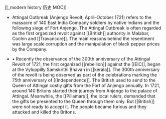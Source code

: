 [[_modern history 历史 MOC]]
- Attingal Outbreak (Anjengo Revolt; April–October 1721) refers to the massacre of 140 East India Company soldiers by native Indians and the following siege of Fort Anjengo. The Attingal Outbreak is often regarded as the first organized revolt against [[British]] authority in Malabar, Cochin and [[Travancore]]. The main reasons behind the resentment was large scale corruption and the manipulation of black pepper prices by the Company. 

- • Recently the observance of the 300th anniversary of the Attingal Revolt of 1721, the first organized [[rebellion]] against the [[EIC]], began at the Vyloppilly Samskrithi Bhavan in [[kerala]]. The 300th anniversary of the revolt is being observed as part of the celebrations marking the 75th anniversary of [[Independence]].  The British used to send to the Queen of Attingal costly gifts from the Fort of Anjengo annually. In 1721, around 140 Britons started their journey from Anjengo to the palace of Attingal. Meanwhile, the [[Pillamars]], the local rulers, demanded that the gifts be presented to the Queen through them only. But [[British]] were not ready to accept it. The people became furious and they attacked and killed the Britons.